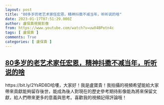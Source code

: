 ```yaml
---
layout: post
title: "80多岁的老艺术家任宏恩，精神抖擞不减当年，听听说的啥"
date: 2023-01-17T07:51:29.000Z
author: 盧保貴視覺影像
from: https://www.youtube.com/watch?v=uwX4BPotn4c
tags: [ 盧保貴 ]
comments: True
categories: [ 盧保貴 ]
---
```

<!--1673941889000-->
[80多岁的老艺术家任宏恩，精神抖擞不减当年，听听说的啥](https://www.youtube.com/watch?v=uwX4BPotn4c)
------

<div>
https://bit.ly/2YsRD8D哈嘍，大家好！我是盧寶貴！我拍攝的視頻希望能給大家帶來貢獻能夠留存後世，能成為後人對現在的歷史參考期待影像能為將來保留文獻，給人們帶來更多的意義與思考。喜歡我的視頻記得評論哦！
</div>
